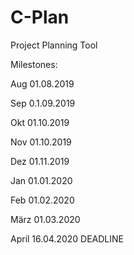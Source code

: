 # C-Plan
Project Planning Tool

Milestones:

Aug 01.08.2019

Sep 0.1.09.2019

Okt 01.10.2019

Nov 01.10.2019

Dez 01.11.2019

Jan 01.01.2020

Feb 01.02.2020

März 01.03.2020

April 16.04.2020 DEADLINE
